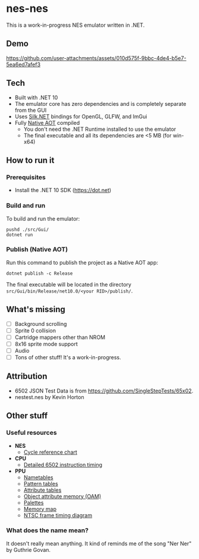 # nes-nes

This is a work-in-progress NES emulator written in .NET.

## Demo

https://github.com/user-attachments/assets/010d575f-9bbc-4de4-b5e7-5ea6ed7afef3

## Tech

- Built with .NET 10
- The emulator core has zero dependencies and is completely separate from the GUI
- Uses [Silk.NET](https://github.com/dotnet/Silk.NET) bindings for OpenGL, GLFW, and ImGui
- Fully [Native AOT](https://learn.microsoft.com/en-us/dotnet/core/deploying/native-aot/) compiled
  - You don't need the .NET Runtime installed to use the emulator
  - The final executable and all its dependencies are <5 MB (for win-x64)
 
## How to run it

### Prerequisites

- Install the .NET 10 SDK (https://dot.net)

### Build and run

To build and run the emulator:

```
pushd ./src/Gui/
dotnet run
```

### Publish (Native AOT)

Run this command to publish the project as a Native AOT app:

```
dotnet publish -c Release
```

The final executable will be located in the directory `src/Gui/bin/Release/net10.0/<your RID>/publish/`.

## What's missing

- [ ] Background scrolling
- [ ] Sprite 0 collision
- [ ] Cartridge mappers other than NROM
- [ ] 8x16 sprite mode support
- [ ] Audio
- [ ] Tons of other stuff! It's a work-in-progress.

## Attribution

- 6502 JSON Test Data is from https://github.com/SingleStepTests/65x02.
- nestest.nes by Kevin Horton

## Other stuff

### Useful resources

- **NES**
  - [Cycle reference chart](https://www.nesdev.org/wiki/Cycle_reference_chart)
- **CPU**
  - [Detailed 6502 instruction timing](https://www.nesdev.org/6502_cpu.txt)
- **PPU**
  - [Nametables](https://www.nesdev.org/wiki/PPU_nametables)
  - [Pattern tables](https://www.nesdev.org/wiki/PPU_pattern_tables)
  - [Attribute tables](https://www.nesdev.org/wiki/PPU_attribute_tables)
  - [Object attribute memory (OAM)](https://www.nesdev.org/wiki/PPU_OAM)
  - [Palettes](https://www.nesdev.org/wiki/PPU_palettes)
  - [Memory map](https://www.nesdev.org/wiki/PPU_memory_map)
  - [NTSC frame timing diagram](https://www.nesdev.org/wiki/File:Ppu.svg)

### What does the name mean?

It doesn't really mean anything. It kind of reminds me of the song "Ner Ner" by Guthrie Govan.
